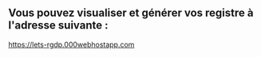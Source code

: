 ## Vous pouvez visualiser et générer vos registre à l'adresse suivante :

https://lets-rgdp.000webhostapp.com


